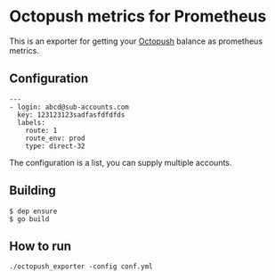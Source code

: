 # Octopush metrics for Prometheus

This is an exporter for getting your [Octopush](https://www.octopush-dm.com/)
balance as prometheus metrics.

## Configuration

```
---
- login: abcd@sub-accounts.com
  key: 123123123sadfasfdfdfds
  labels:
    route: 1
    route_env: prod
    type: direct-32
```

The configuration is a list, you can supply multiple accounts.

## Building

```
$ dep ensure
$ go build
```


## How to run

```
./octopush_exporter -config conf.yml
```

